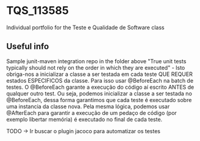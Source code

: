 # TQS_113585

Individual portfolio for the Teste e Qualidade de Software class

## Useful info

Sample junit-maven integration repo in the folder above
"True unit tests typically should not rely on the order in which they are executed" - Isto obriga-nos a inicializar a classe a ser testada em cada teste QUE REQUER estados ESPECIFICOS da classe.
Para isso usar @BeforeEach na batch de testes. O @BeforeEach garante a execução do código aí escrito ANTES de qualquer outro test. Ou seja, podemos inicializar a classe a ser testada no @BeforeEach, dessa forma garantimos que cada teste é executado sobre uma instancia da classe nova.
Pela mesma lógica, podemos usar @AfterEach para garantir a execução de um pedaço de código (por exemplo libertar memória) é executado no final de cada teste.

TODO -> Ir buscar o plugin jacoco para automatizar os testes

